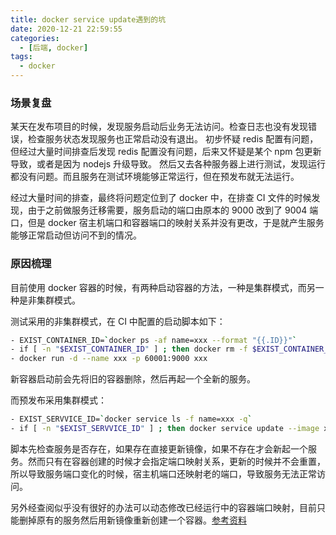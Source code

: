 ```yaml
---
title: docker service update遇到的坑
date: 2020-12-21 22:59:55
categories:
  - [后端, docker]
tags:
  - docker
---
```


### 场景复盘

某天在发布项目的时候，发现服务启动后业务无法访问。检查日志也没有发现错误，检查服务状态发现服务也正常启动没有退出。
初步怀疑 redis 配置有问题，但经过大量时间排查后发现 redis 配置没有问题，后来又怀疑是某个 npm 包更新导致，或者是因为 nodejs 升级导致。
然后又去各种服务器上进行测试，发现运行都没有问题。而且服务在测试环境能够正常运行，但在预发布就无法运行。

经过大量时间的排查，最终将问题定位到了 docker 中，在排查 CI 文件的时候发现，由于之前做服务迁移需要，服务启动的端口由原本的 9000 改到了 9004 端口，但是 docker 宿主机端口和容器端口的映射关系并没有更改，于是就产生服务能够正常启动但访问不到的情况。

### 原因梳理

目前使用 docker 容器的时候，有两种启动容器的方法，一种是集群模式，而另一种是非集群模式。

测试采用的非集群模式，在 CI 中配置的启动脚本如下：

```bash
- EXIST_CONTAINER_ID=`docker ps -af name=xxx --format "{{.ID}}"`
- if [ -n "$EXIST_CONTAINER_ID" ] ; then docker rm -f $EXIST_CONTAINER_ID; fi
- docker run -d --name xxx -p 60001:9000 xxx
```

新容器启动前会先将旧的容器删除，然后再起一个全新的服务。

而预发布采用集群模式：

```bash
- EXIST_SERVVICE_ID=`docker service ls -f name=xxx -q`
- if [ -n "$EXIST_SERVVICE_ID" ] ; then docker service update --image xxx --replicas 8 xxx --detach=false; else docker service create --name xxx --detach=false -p 60001:9000 --replicas 8 xxx; fi
```

脚本先检查服务是否存在，如果存在直接更新镜像，如果不存在才会新起一个服务。然而只有在容器创建的时候才会指定端口映射关系，更新的时候并不会重置，所以导致服务端口变化的时候，宿主机端口还映射老的端口，导致服务无法正常访问。

另外经查阅似乎没有很好的办法可以动态修改已经运行中的容器端口映射，目前只能删掉原有的服务然后用新镜像重新创建一个容器。[参考资料](https://stackoverflow.com/questions/19335444/how-do-i-assign-a-port-mapping-to-an-existing-docker-container)
